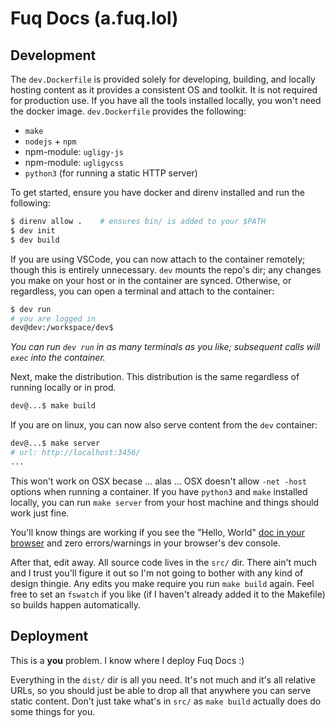 # Fuq Docs (a.fuq.lol)

## Development

The `dev.Dockerfile` is provided solely for developing, building, and locally hosting
content as it provides a consistent OS and toolkit. It is not required for production
use. If you have all the tools installed locally, you won't need the docker image.
`dev.Dockerfile` provides the following:

- `make`
- `nodejs` + `npm`
- npm-module: `ugligy-js`
- npm-module: `ugligycss`
- `python3` (for running a static HTTP server)

To get started, ensure you have docker and direnv installed and run the following:

```sh
$ direnv allow .    # ensures bin/ is added to your $PATH
$ dev init
$ dev build
```

If you are using VSCode, you can now attach to the container remotely; though this
is entirely unnecessary. `dev` mounts the repo's dir; any changes you make on your
host or in the container are synced. Otherwise, or regardless, you can open a terminal
and attach to the container:

```sh
$ dev run
# you are logged in
dev@dev:/workspace/dev$ 
```

_You can run `dev run` in as many terminals as you like; subsequent calls will `exec` into
the container._

Next, make the distribution. This distribution is the same regardless of running locally
or in prod.

```sh
dev@...$ make build
```

If you are on linux, you can now also serve content from the `dev` container:

```sh
dev@...$ make server
# url: http://localhost:3456/
...
```

This won't work on OSX becase ... alas ... OSX doesn't allow `-net -host` options when
running a container. If you have `python3` and `make` installed locally, you can run
`make server` from your host machine and things should work just fine.

You'll know things are working if you see the "Hello, World" [doc in your browser](http://localhost:3456/)
and zero errors/warnings in your browser's dev console.

After that, edit away. All source code lives in the `src/` dir. There ain't much and I
trust you'll figure it out so I'm not going to bother with any kind of design thingie.
Any edits you make require you run `make build` again. Feel free to set an `fswatch` if
you like (if I haven't already added it to the Makefile) so builds happen automatically.

## Deployment

This is a **you** problem. I know where I deploy Fuq Docs :)

Everything in the `dist/` dir is all you need. It's not much and it's all relative URLs,
so you should just be able to drop all that anywhere you can serve static content. Don't
just take what's in `src/` as `make build` actually does do some things for you.
